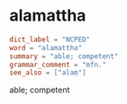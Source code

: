 # alamattha

``` toml
dict_label = "NCPED"
word = "alamattha"
summary = "able; competent"
grammar_comment = "mfn."
see_also = ["alaṃ"]
```

able; competent

